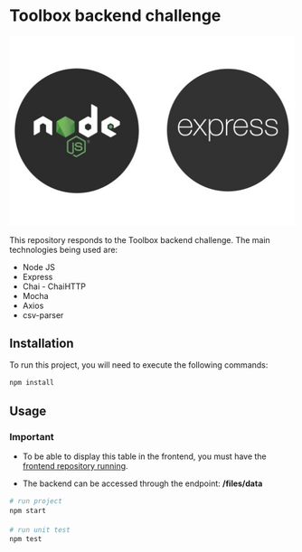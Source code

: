 # Toolbox backend challenge

<img src="src/assets/nodejs-express.jpg" alt="Node.js + Express JS">

This repository responds to the Toolbox backend challenge. The main technologies being used are:

- Node JS
- Express
- Chai - ChaiHTTP
- Mocha
- Axios
- csv-parser

## Installation

To run this project, you will need to execute the following commands:

```bash
npm install
```

## Usage

### Important

- To be able to display this table in the frontend, you must have the [frontend repository running](https://github.com/mdominguez56/toolbox-frontend).

- The backend can be accessed through the endpoint: **/files/data**

```python
# run project
npm start

# run unit test
npm test


```
